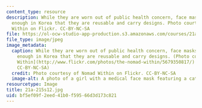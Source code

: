 ```yaml
---
content_type: resource
description: While they are worn out of public health concern, face masks are common
  enough in Korea that they are reusable and carry designs. Photo courtesy of Nomad
  Within on Flickr. CC-BY-NC-SA
file: https://ol-ocw-studio-app-production.s3.amazonaws.com/courses/21a-215-disease-and-health-culture-society-and-ethics-spring-2012/bf5ef09f2eed41b0f59566d3d173c821_21a-215s12.jpg
file_type: image/jpeg
image_metadata:
  caption: While they are worn out of public health concern, face masks are common
    enough in Korea that they are reusable and carry designs. (Photo courtesy of [Nomad
    Within](http://www.flickr.com/photos/the-nomad-within/5679350817/) on Flickr.
    CC-BY-NC-SA)
  credit: Photo courtesy of Nomad Within on Flickr. CC-BY-NC-SA
  image-alt: A photo of a girl with a medical face mask featuring a cat.
resourcetype: Image
title: 21a-215s12.jpg
uid: bf5ef09f-2eed-41b0-f595-66d3d173c821
---
```

